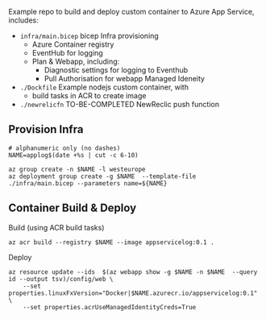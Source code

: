 
Example repo to build and deploy custom container to Azure App Service, includes:

 * `infra/main.bicep` bicep Infra provisioning 
    * Azure Container registry
    * EventHub for logging
    * Plan & Webapp, including:
      * Diagnostic settings for logging to Eventhub
      * Pull Authorisation for webapp Managed Ideneity
 * `./Dockfile` Example nodejs custom container, with
   * build tasks in ACR to create image
 * `./newrelicfn` TO-BE-COMPLETED NewReclic push function

## Provision Infra

```
# alphanumeric only (no dashes)
NAME=applog$(date +%s | cut -c 6-10)

az group create -n $NAME -l westeurope
az deployment group create -g $NAME  --template-file ./infra/main.bicep --parameters name=${NAME}
```

## Container Build & Deploy

Build (using ACR build tasks)

```
az acr build --registry $NAME --image appservicelog:0.1 .
```


Deploy

```
az resource update --ids  $(az webapp show -g $NAME -n $NAME  --query id --output tsv)/config/web \
    --set properties.linuxFxVersion="Docker|$NAME.azurecr.io/appservicelog:0.1" \
    --set properties.acrUseManagedIdentityCreds=True
```
